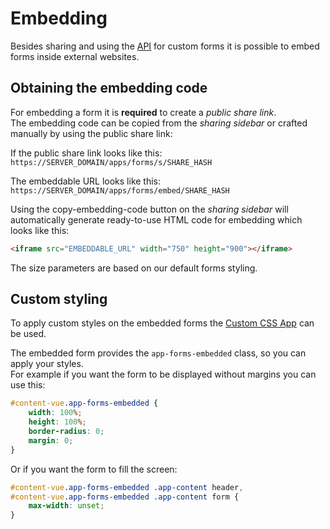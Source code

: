 # Embedding
Besides sharing and using the [API](./API.md) for custom forms it is possible to embed forms inside external
websites.

## Obtaining the embedding code

For embedding a form it is **required** to create a *public share link*.\
The embedding code can be copied from the *sharing sidebar* or crafted manually by using the public share link:

If the public share link looks like this:\
`https://SERVER_DOMAIN/apps/forms/s/SHARE_HASH`

The embeddable URL looks like this:\
`https://SERVER_DOMAIN/apps/forms/embed/SHARE_HASH`

Using the copy-embedding-code button on the *sharing sidebar* will automatically generate ready-to-use HTML code for embedding which looks like this:
```html
<iframe src="EMBEDDABLE_URL" width="750" height="900"></iframe>
```
The size parameters are based on our default forms styling.

## Custom styling
To apply custom styles on the embedded forms the [Custom CSS App](https://apps.nextcloud.com/apps/theming_customcss) can be used.

The embedded form provides the `app-forms-embedded` class, so you can apply your styles.\
For example if you want the form to be displayed without margins you can use this:
```css
#content-vue.app-forms-embedded {
    width: 100%;
    height: 100%;
    border-radius: 0;
    margin: 0;
}
```

Or if you want the form to fill the screen:
```css
#content-vue.app-forms-embedded .app-content header,
#content-vue.app-forms-embedded .app-content form {
	max-width: unset;
}
```